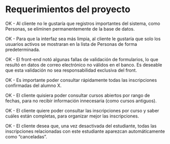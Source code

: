 # Requerimientos del proyecto

OK - Al cliente no le gustaría que registros importantes del sistema, como Personas, se eliminen permanentemente de la base de datos.

OK - Para que la interfaz sea más limpia, al cliente le gustaría que solo los usuarios activos se mostraran en la lista de Personas de forma predeterminada.

OK - El front-end notó algunas fallas de validación de formularios, lo que resultó en datos de correo electrónico no válidos en el banco. Es deseable que esta validación no sea responsabilidad exclusiva del front.

OK - Es importante poder consultar rápidamente todas las inscripciones confirmadas del alumno X.

OK - El cliente quisiera poder consultar cursos abiertos por rango de fechas, para no recibir información innecesaria (como cursos antiguos).

OK - El cliente quiere poder consultar las inscripciones por curso y saber cuáles están completas, para organizar mejor las inscripciones.

OK - El cliente desea que, una vez desactivada del estudiante, todas las inscripciones relacionadas con este estudiante aparezcan automáticamente como “canceladas”.